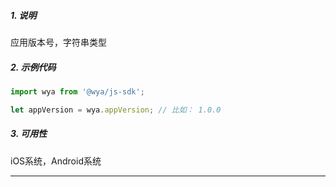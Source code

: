 ##### 1. 说明

应用版本号，字符串类型

##### 2. 示例代码

```javascript
import wya from '@wya/js-sdk';

let appVersion = wya.appVersion; // 比如： 1.0.0
```
##### 3. 可用性
iOS系统，Android系统

---------